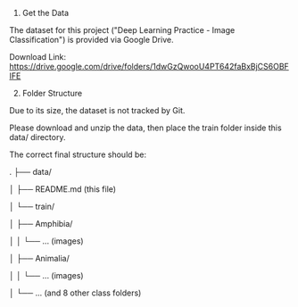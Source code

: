1. Get the Data

The dataset for this project ("Deep Learning Practice - Image Classification") is provided via Google Drive.

Download Link: https://drive.google.com/drive/folders/1dwGzQwooU4PT642faBxBjCS6OBFIFE

2. Folder Structure

Due to its size, the dataset is not tracked by Git.

Please download and unzip the data, then place the train folder inside this data/ directory.

The correct final structure should be:

.
├── data/

│   ├── README.md (this file)

│   └── train/

│       ├── Amphibia/

│       │   └── ... (images)

│       ├── Animalia/

│       │   └── ... (images)

│       └── ... (and 8 other class folders)
